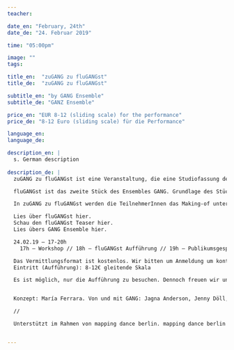 ```yaml
---
teacher:

date_en: "February, 24th"
date_de: "24. Februar 2019"

time: "05:00pm"

image: ""
tags:

title_en:  "zuGANG zu fluGANGst"
title_de:  "zuGANG zu fluGANGst"

subtitle_en: "by GANG Ensemble"
subtitle_de: "GANZ Ensemble"

price_en: "EUR 8-12 (sliding scale) for the performance"
price_de: "8-12 Euro (sliding scale) für die Performance"

language_en:
language_de:

description_en: |  
  s. German description
  
description_de: |
  zuGANG zu fluGANGst ist eine Veranstaltung, die eine Studiofassung des Stückes fluGANGst vermittelt.  

  fluGANGst ist das zweite Stück des Ensembles GANG. Grundlage des Stücks sind im Flughafen beobachtete Bewegungen, Tätigkeiten und Zeit- und Raummuster. Diese wurden umgebaut und frei von erzählenden und dramatischen Bedeutungen als Tanz entwickelt. Die Choreographie ist eine Partitur, innerhalb welcher die Tänzerinnen mit einem gemeinsamen Vokabular improvisieren.

  In zuGANG zu fluGANGst werden die TeilnehmerInnen das Making-of unterschiedlicher Teile des Stückes praktisch erfahren. Das Gespräch nach der Aufführung ist ein Austausch zwischen TeilnehmerInnen, das die Tänzerinnen moderieren. Die TeilnehmerInnen teilen ihre Erfahrungen aus dem einführenden Workshop und ihre Wahrnehmungen der Aufführung und schaffen gemeinsam ihr eigenes Verständnis des Stücks. zuGANG zu fluGANGst befähigt die ZuschauerInnen zur selbständigen, kollaborativen Aneignung des Stücks und erstellt ein gemeinschaftliches Ereignis um die Aufführung herum.

  Lies über fluGANGst hier.  
  Schau den fluGANGst Teaser hier.  
  Lies übers GANG Ensemble hier.  

  24.02.19 – 17-20h  
	17h – Workshop // 18h – fluGANGst Aufführung // 19h – Publikumsgespräch  

  Das Vermittlungsformat ist kostenlos. Wir bitten um Anmeldung um kontakt@mariaferrara.net  
  Eintritt (Aufführung): 8-12€ gleitende Skala  

  Es ist möglich, nur die Aufführung zu besuchen. Dennoch freuen wir uns über die Teilnahme am Vermittlungsformat, um engeren Kontakt zum Publikum zu bekommen!  


  Konzept: María Ferrara. Von und mit GANG: Jagna Anderson, Jenny Döll, María Ferrara, Susanne Soldan.  

  //  

  Unterstützt im Rahmen von mapping dance berlin. mapping dance berlin ist ein Modul im Rahmen von Attention Dance II, einem Projekt des Tanzbüro Berlin, getragen vom ZTB e.V. Das Projekt wird für die Jahre 2018 bis 2021 gefördert durch den Europäischen Fonds für regionale Entwicklung (EFRE) und das Land Berlin.


---
```


